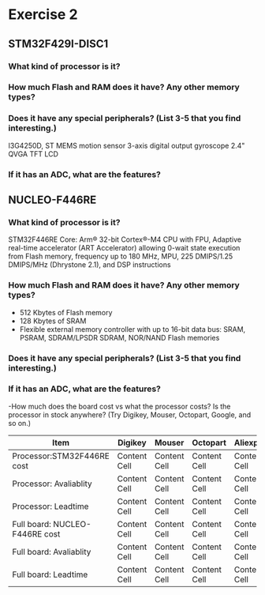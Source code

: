 # Exercise 2
## STM32F429I-DISC1
### What kind of processor is it?
### How much Flash and RAM does it have? Any other memory types?
### Does it have any special peripherals? (List 3-5 that you find interesting.)

I3G4250D, ST MEMS motion sensor 3-axis digital output gyroscope
2.4" QVGA TFT LCD

### If it has an ADC, what are the features?

## NUCLEO-F446RE
### What kind of processor is it?
STM32F446RE
Core: Arm® 32-bit Cortex®-M4 CPU with FPU, Adaptive real-time accelerator (ART Accelerator) allowing 0-wait state execution from Flash memory, frequency up to 180 MHz, MPU, 225 DMIPS/1.25 DMIPS/MHz (Dhrystone 2.1), and DSP instructions

### How much Flash and RAM does it have? Any other memory types?
- 512 Kbytes of Flash memory
- 128 Kbytes of SRAM
- Flexible external memory controller with up to 16-bit data bus: SRAM, PSRAM, SDRAM/LPSDR SDRAM, NOR/NAND Flash memories

### Does it have any special peripherals? (List 3-5 that you find interesting.)

### If it has an ADC, what are the features?
-How much does the board cost vs what the processor costs? Is the processor in stock
anywhere? (Try Digikey, Mouser, Octopart, Google, and so on.)


|     Item      |   Digikey     |   Mouser      |   Octopart    | Aliexpress    |   Amazon      |
| ------------- | ------------- | ------------- | ------------- | ------------- | ------------- |
| Processor:STM32F446RE cost | Content Cell  | Content Cell  | Content Cell  | Content Cell  | Content Cell  |
| Processor: Avaliablity | Content Cell  | Content Cell  | Content Cell  | Content Cell  | Content Cell  |
| Processor: Leadtime | Content Cell  | Content Cell  | Content Cell  | Content Cell  | Content Cell  |
| Full board: NUCLEO-F446RE cost | Content Cell  | Content Cell  | Content Cell  | Content Cell  | Content Cell  |
| Full board: Avaliablity | Content Cell  | Content Cell  | Content Cell  | Content Cell  | Content Cell  |
| Full board: Leadtime | Content Cell  | Content Cell  | Content Cell  | Content Cell  | Content Cell  |
